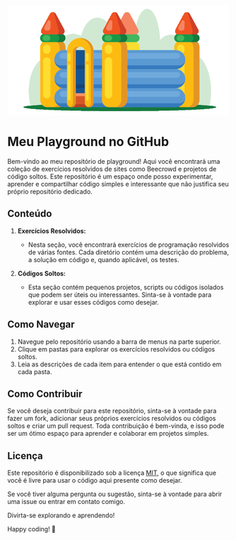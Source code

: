 <p align="center">
  <img src="assets/to_readme/castle500x240.png" alt="Bouncy Castle">
</p>



# Meu Playground no GitHub

Bem-vindo ao meu repositório de playground! Aqui você encontrará uma coleção de exercícios resolvidos de sites como Beecrowd e projetos de código soltos. Este repositório é um espaço onde posso experimentar, aprender e compartilhar código simples e interessante que não justifica seu próprio repositório dedicado.

## Conteúdo

1. **Exercícios Resolvidos:**
   - Nesta seção, você encontrará exercícios de programação resolvidos de várias fontes. Cada diretório contém uma descrição do problema, a solução em código e, quando aplicável, os testes.

2. **Códigos Soltos:**
   - Esta seção contém pequenos projetos, scripts ou códigos isolados que podem ser úteis ou interessantes. Sinta-se à vontade para explorar e usar esses códigos como desejar.

## Como Navegar

1. Navegue pelo repositório usando a barra de menus na parte superior.
2. Clique em pastas para explorar os exercícios resolvidos ou códigos soltos.
3. Leia as descrições de cada item para entender o que está contido em cada pasta.

## Como Contribuir

Se você deseja contribuir para este repositório, sinta-se à vontade para fazer um fork, adicionar seus próprios exercícios resolvidos ou códigos soltos e criar um pull request. Toda contribuição é bem-vinda, e isso pode ser um ótimo espaço para aprender e colaborar em projetos simples.

## Licença

Este repositório é disponibilizado sob a licença [MIT](LICENSE), o que significa que você é livre para usar o código aqui presente como desejar.

Se você tiver alguma pergunta ou sugestão, sinta-se à vontade para abrir uma issue ou entrar em contato comigo.

Divirta-se explorando e aprendendo!

Happy coding! 🚀
